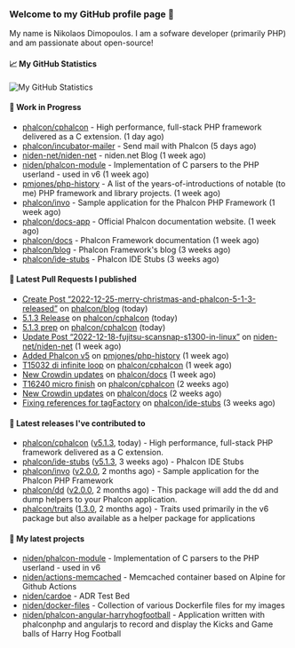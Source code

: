 ### Welcome to my GitHub profile page 👋

My name is Nikolaos Dimopoulos. I am a sofware developer (primarily PHP) and am passionate about open-source!

#### 📈 My GitHub Statistics

![My GitHub Statistics](https://github-readme-stats.vercel.app/api?username=niden&show_icons=true&count_private=true&hide_title=true&theme=transparent)

#### 👷 Work in Progress

- [phalcon/cphalcon](https://github.com/phalcon/cphalcon) - High performance, full-stack PHP framework delivered as a C extension. (1 day ago)
- [phalcon/incubator-mailer](https://github.com/phalcon/incubator-mailer) - Send mail with Phalcon (5 days ago)
- [niden-net/niden-net](https://github.com/niden-net/niden-net) - niden.net Blog (1 week ago)
- [niden/phalcon-module](https://github.com/niden/phalcon-module) - Implementation of C parsers to the PHP userland - used in v6 (1 week ago)
- [pmjones/php-history](https://github.com/pmjones/php-history) - A list of the years-of-introductions of notable (to me) PHP framework and library projects. (1 week ago)
- [phalcon/invo](https://github.com/phalcon/invo) - Sample application for the Phalcon PHP Framework (1 week ago)
- [phalcon/docs-app](https://github.com/phalcon/docs-app) - Official Phalcon documentation website. (1 week ago)
- [phalcon/docs](https://github.com/phalcon/docs) - Phalcon Framework documentation (1 week ago)
- [phalcon/blog](https://github.com/phalcon/blog) - Phalcon Framework&#39;s blog (3 weeks ago)
- [phalcon/ide-stubs](https://github.com/phalcon/ide-stubs) - Phalcon IDE Stubs (3 weeks ago)

#### 🔨 Latest Pull Requests I published

- [Create Post “2022-12-25-merry-christmas-and-phalcon-5-1-3-released”](https://github.com/phalcon/blog/pull/522) on [phalcon/blog](https://github.com/phalcon/blog) (today)
- [5.1.3 Release](https://github.com/phalcon/cphalcon/pull/16249) on [phalcon/cphalcon](https://github.com/phalcon/cphalcon) (today)
- [5.1.3 prep](https://github.com/phalcon/cphalcon/pull/16248) on [phalcon/cphalcon](https://github.com/phalcon/cphalcon) (today)
- [Update Post “2022-12-18-fujitsu-scansnap-s1300-in-linux”](https://github.com/niden-net/niden-net/pull/36) on [niden-net/niden-net](https://github.com/niden-net/niden-net) (1 week ago)
- [Added Phalcon v5](https://github.com/pmjones/php-history/pull/43) on [pmjones/php-history](https://github.com/pmjones/php-history) (1 week ago)
- [T15032 di infinite loop](https://github.com/phalcon/cphalcon/pull/16242) on [phalcon/cphalcon](https://github.com/phalcon/cphalcon) (1 week ago)
- [New Crowdin updates](https://github.com/phalcon/docs/pull/3116) on [phalcon/docs](https://github.com/phalcon/docs) (1 week ago)
- [T16240 micro finish](https://github.com/phalcon/cphalcon/pull/16241) on [phalcon/cphalcon](https://github.com/phalcon/cphalcon) (2 weeks ago)
- [New Crowdin updates](https://github.com/phalcon/docs/pull/3115) on [phalcon/docs](https://github.com/phalcon/docs) (2 weeks ago)
- [Fixing references for tagFactory](https://github.com/phalcon/ide-stubs/pull/83) on [phalcon/ide-stubs](https://github.com/phalcon/ide-stubs) (3 weeks ago)

#### 🔭 Latest releases I've contributed to

- [phalcon/cphalcon](https://github.com/phalcon/cphalcon) ([v5.1.3](https://github.com/phalcon/cphalcon/releases/tag/v5.1.3), today) - High performance, full-stack PHP framework delivered as a C extension.
- [phalcon/ide-stubs](https://github.com/phalcon/ide-stubs) ([v5.1.3](https://github.com/phalcon/ide-stubs/releases/tag/v5.1.3), 3 weeks ago) - Phalcon IDE Stubs
- [phalcon/invo](https://github.com/phalcon/invo) ([v2.0.0](https://github.com/phalcon/invo/releases/tag/v2.0.0), 2 months ago) - Sample application for the Phalcon PHP Framework
- [phalcon/dd](https://github.com/phalcon/dd) ([v2.0.0](https://github.com/phalcon/dd/releases/tag/v2.0.0), 2 months ago) - This package will add the dd and dump helpers to your Phalcon application.
- [phalcon/traits](https://github.com/phalcon/traits) ([1.3.0](https://github.com/phalcon/traits/releases/tag/1.3.0), 2 months ago) - Traits used primarily in the v6 package but also available as a helper package for applications

#### 🌱 My latest projects

- [niden/phalcon-module](https://github.com/niden/phalcon-module) - Implementation of C parsers to the PHP userland - used in v6
- [niden/actions-memcached](https://github.com/niden/actions-memcached) - Memcached container based on Alpine for Github Actions
- [niden/cardoe](https://github.com/niden/cardoe) - ADR Test Bed
- [niden/docker-files](https://github.com/niden/docker-files) - Collection of various Dockerfile files for my images
- [niden/phalcon-angular-harryhogfootball](https://github.com/niden/phalcon-angular-harryhogfootball) - Application written with phalconphp and angularjs to record and display the Kicks and Game balls of Harry Hog Football


